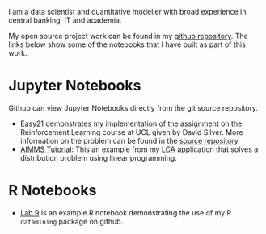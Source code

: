 I am a data scientist and quantitative modeller with broad experience in
central banking, IT and academia. 

My open source project work can be found in my 
[github repository](https://github.com/paulemms). The links below show some of the notebooks that
I have built as part of this work.

# Jupyter Notebooks

Github can view Jupyter Notebooks directly from the git source repository. 

* [Easy21](https://github.com/paulemms/Easy21Silver/blob/master/Easy21.ipynb) demonstrates my implementation of
the assignment on the Reinforcement Learning course at UCL given by David Silver. More information on the
problem can be found in the [source repository](https://github.com/paulemms/Easy21Silver).
* [AIMMS Tutorial](https://github.com/paulemms/LCA/blob/master/notebooks/AIMMS_Tutorial_Example.ipynb): This an example
from my [LCA](https://github.com/paulemms/LCA/wiki) application that solves a distribution problem using
linear programming.

# R Notebooks

* [Lab 9](https://paulemms.github.io/notebooks/lab9.html) is an example R notebook
demonstrating the use of my R `datamining` package on github.

